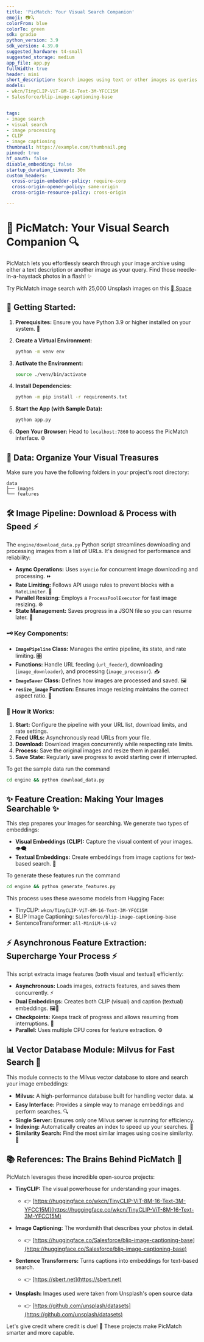 ```yaml
---
title: 'PicMatch: Your Visual Search Companion'
emoji: 📷🔍
colorFrom: blue
colorTo: green
sdk: gradio
python_version: 3.9
sdk_version: 4.39.0
suggested_hardware: t4-small
suggested_storage: medium
app_file: app.py
fullWidth: true
header: mini
short_description: Search images using text or other images as queries.
models:
- wkcn/TinyCLIP-ViT-8M-16-Text-3M-YFCC15M
- Salesforce/blip-image-captioning-base


tags:
- image search
- visual search
- image processing
- CLIP
- image captioning
thumbnail: https://example.com/thumbnail.png
pinned: true
hf_oauth: false
disable_embedding: false
startup_duration_timeout: 30m
custom_headers:
  cross-origin-embedder-policy: require-corp
  cross-origin-opener-policy: same-origin
  cross-origin-resource-policy: cross-origin

---
```


# 📸 PicMatch: Your Visual Search Companion 🔍

PicMatch lets you effortlessly search through your image archive using either a text description or another image as your query.  Find those needle-in-a-haystack photos in a flash! ✨

Try PicMatch image search with 25,000 Unsplash images on this [🤗 Space](https://huggingface.co/spaces/satishjasthij/PicMatch)

## 🚀 Getting Started:

1. **Prerequisites:** Ensure you have Python 3.9 or higher installed on your system. 🐍

2. **Create a Virtual Environment:**
   ```bash
   python -m venv env
   ```

3. **Activate the Environment:**
   ```bash
   source ./venv/bin/activate 
   ```

4. **Install Dependencies:**
   ```bash
   python -m pip install -r requirements.txt
   ```

5. **Start the App (with Sample Data):**
   ```bash
   python app.py
   ```

6. **Open Your Browser:**  Head to `localhost:7860` to access the PicMatch interface. 🌐

## 📂 Data: Organize Your Visual Treasures 

Make sure you have the following folders in your project's root directory:

```
data
├── images   
└── features
```

## 🛠️ Image Pipeline: Download & Process with Speed ⚡

The `engine/download_data.py` Python script streamlines downloading and processing images from a list of URLs. It's designed for performance and reliability:

- **Async Operations:**  Uses `asyncio` for concurrent image downloading and processing. ⏩
- **Rate Limiting:**  Follows API usage rules to prevent blocks with a `RateLimiter`. 🚦
- **Parallel Resizing:**  Employs a `ProcessPoolExecutor` for fast image resizing. ⚙️
- **State Management:**  Saves progress in a JSON file so you can resume later. 💾

### 🗝️ Key Components:

- **`ImagePipeline` Class:** Manages the entire pipeline, its state, and rate limiting. 🎛️
- **Functions:** Handle URL feeding (`url_feeder`), downloading (`image_downloader`), and processing (`image_processor`). 📥
- **`ImageSaver` Class:** Defines how images are processed and saved. 🖼️
- **`resize_image` Function:**  Ensures image resizing maintains the correct aspect ratio. 📏

### 🏃 How it Works:

1. **Start:** Configure the pipeline with your URL list, download limits, and rate settings. 
2. **Feed URLs:** Asynchronously read URLs from your file. 
3. **Download:** Download images concurrently while respecting rate limits. 
4. **Process:** Save the original images and resize them in parallel. 
5. **Save State:**  Regularly save progress to avoid starting over if interrupted. 

To get the sample data run the command
```bash
cd engine && python download_data.py
```

## ✨ Feature Creation: Making Your Images Searchable ✨

This step prepares your images for searching.  We generate two types of embeddings:

- **Visual Embeddings (CLIP):** Capture the visual content of your images. 👁️‍🗨️ 
- **Textual Embeddings:** Create embeddings from image captions for text-based search. 💬

To generate these features run the command 
```bash
cd engine && python generate_features.py
```
This process uses these awesome models from Hugging Face:

- TinyCLIP: `wkcn/TinyCLIP-ViT-8M-16-Text-3M-YFCC15M` 
- BLIP Image Captioning: `Salesforce/blip-image-captioning-base`
- SentenceTransformer: `all-MiniLM-L6-v2` 

## ⚡ Asynchronous Feature Extraction: Supercharge Your Process ⚡

This script extracts image features (both visual and textual) efficiently:

- **Asynchronous:**  Loads images, extracts features, and saves them concurrently. ⚡
- **Dual Embeddings:** Creates both CLIP (visual) and caption (textual) embeddings. 🖼️📝
- **Checkpoints:** Keeps track of progress and allows resuming from interruptions. 🔄
- **Parallel:** Uses multiple CPU cores for feature extraction. ⚙️


## 📊 Vector Database Module: Milvus for Fast Search 🚤

This module connects to the Milvus vector database to store and search your image embeddings:

- **Milvus:**  A high-performance database built for handling vector data. 📊
- **Easy Interface:**  Provides a simple way to manage embeddings and perform searches. 🔍
- **Single Server:**  Ensures only one Milvus server is running for efficiency. 
- **Indexing:** Automatically creates an index to speed up your searches. 🚀
- **Similarity Search:** Find the most similar images using cosine similarity. 💯



## 📚 References: The Brains Behind PicMatch 🧠

PicMatch leverages these incredible open-source projects:

- **TinyCLIP:**  The visual powerhouse for understanding your images.  
  - 👉 [https://huggingface.co/wkcn/TinyCLIP-ViT-8M-16-Text-3M-YFCC15M](https://huggingface.co/wkcn/TinyCLIP-ViT-8M-16-Text-3M-YFCC15M)

- **Image Captioning:** The wordsmith that describes your photos in detail. 
  - 👉 [https://huggingface.co/Salesforce/blip-image-captioning-base](https://huggingface.co/Salesforce/blip-image-captioning-base)

- **Sentence Transformers:** Turns captions into embeddings for text-based search. 
  - 👉 [https://sbert.net](https://sbert.net)

- **Unsplash:** Images used were taken from Unsplash's open source data
   - 👉 [https://github.com/unsplash/datasets](https://github.com/unsplash/datasets)

Let's give credit where credit is due! 🙌 These projects make PicMatch smarter and more capable. 
